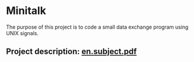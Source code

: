 # Minitalk
The purpose of this project is to code a small data exchange program using UNIX signals.

## Project description: [en.subject.pdf](https://github.com/mbrettsc/minitalk/files/10871771/en.subject.pdf)
